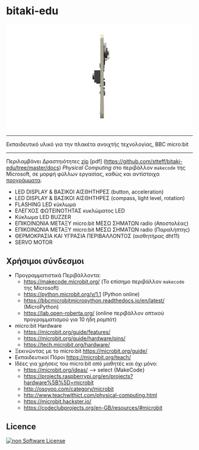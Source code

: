 # bitaki-edu

![micro:bit gif image](/docs/images/bbc_micobit_gif_v2.gif)

---
Εκπαιδευτικό υλικό για την πλακέτα ανοιχτής τεχνολογίας, BBC micro:bit

---

Περιλαμβάνει Δραστηιότητες [zip](https://github.com/stteff/bitaki-edu/blob/master/docs/%CE%94%CF%81%CE%B1%CF%83%CF%84%CE%B7%CF%81%CE%B9%CF%8C%CF%84%CE%B7%CF%84%CE%B5%CF%82_%CF%83%CE%B5_%CE%BC%CE%BF%CF%81%CF%86%CE%AE_LibreOffice(odt).zip) [pdf] (https://github.com/stteff/bitaki-edu/tree/master/docs) *Physical Computing* στο περιβάλλον `makecode` της Microsoft, σε μορφή φύλλων εργασίας, καθώς και αντίστοιχα [προγράμματα](https://github.com/stteff/bitaki-edu/blob/master/makecode/%CE%A0%CF%81%CE%BF%CE%B3%CF%81%CE%AC%CE%BC%CE%BC%CE%B1%CF%84%CE%B1-%CE%94%CF%81%CE%B1%CF%83%CF%84%CE%B7%CF%81%CE%B9%CE%BF%CF%84%CE%AE%CF%84%CF%89%CE%BD_(makecode).zip).  

* LED DISPLAY & ΒΑΣΙΚΟΙ ΑΙΣΘΗΤΗΡΕΣ (button, acceleration)
* LED DISPLAY & ΒΑΣΙΚΟΙ ΑΙΣΘΗΤΗΡΕΣ (compass, light level, rotation)
* FLASHING LED κύκλωμα
* ΕΛΕΓΧΟΣ ΦΩΤΕΙΝΟΤΗΤΑΣ κυκλώματος LED
* Κύκλωμα LED BUZZER
* ΕΠΙΚΟΙΝΩΝΙΑ ΜΕΤΑΞΥ micro:bit ΜΕΣΩ ΣΗΜΑΤΩΝ radio (Αποστολέας)
* ΕΠΙΚΟΙΝΩΝΙΑ ΜΕΤΑΞΥ micro:bit ΜΕΣΩ ΣΗΜΑΤΩΝ radio (Παραλήπτης)
* ΘΕΡΜΟΚΡΑΣΙΑ ΚΑΙ ΥΓΡΑΣΙΑ ΠΕΡΙΒΑΛΛΟΝΤΟΣ (αισθητήρας dht11)
* SERVO MOTOR

## Χρήσιμοι σύνδεσμοι

* Προγραμματιστικά Περιβάλλοντα:
  * https://makecode.microbit.org/ (Το επίσημο περιβάλλον `makecode` της Microsoft)
  * https://python.microbit.org/v/1.1 (Python online)
  * https://bbcmicrobitmicropython.readthedocs.io/en/latest/ (MicroPython)
  * https://lab.open-roberta.org/ (online περιβάλλον οπτικού προγραμματισμού για 10 ήδη ρομπότ)
* micro:bit Hardware
  * https://microbit.org/guide/features/
  * https://microbit.org/guide/hardware/pins/
  * https://tech.microbit.org/hardware/
* Ξεκινώντας με το micro:bit https://microbit.org/guide/
* Εκπαιδευτικοί Πόροι https://microbit.org/teach/
* Ιδέες για χρήσεις του micro:bit από μαθητές και όχι μόνο:
  * https://microbit.org/ideas/  --> select {MakeCode}
  * https://projects.raspberrypi.org/en/projects?hardware%5B%5D=microbit
  * http://osoyoo.com/category/microbit
  * http://www.teachwithict.com/physical-computing.html
  * https://microbit.hackster.io/
  * https://codeclubprojects.org/en-GB/resources/#microbit

## Licence
[![non Software License](https://mirrors.creativecommons.org/presskit/buttons/88x31/png/by-sa.png)](https://creativecommons.org/licenses/by-sa/4.0/deed.el)
